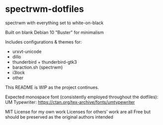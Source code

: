# spectrwm-dotfiles

spectrwm with everything set to white-on-black

Built on blank Debian 10 "Buster" for minimalism

Includes configurations & themes for:
* urxvt-unicode
* dillo
* thunderbird + thunderbird-gtk3
* baraction.sh (spectrwm)
* i3lock
* other

This README is WIP as the project continues.

Expected monospace font (consistently employed throughout the dotfiles):
UM Typewriter: https://ctan.org/tex-archive/fonts/umtypewriter

MIT License for my own work
Licenses for others' work are all Free but should be preserved as the original authors intended
